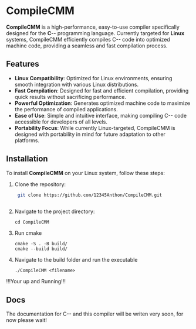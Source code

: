 # CompileCMM

**CompileCMM** is a high-performance, easy-to-use compiler specifically designed for the **C--** programming language. Currently targeted for **Linux** systems, CompileCMM efficiently compiles C-- code into optimized machine code, providing a seamless and fast compilation process.

## Features

- **Linux Compatibility**: Optimized for Linux environments, ensuring smooth integration with various Linux distributions.
- **Fast Compilation**: Designed for fast and efficient compilation, providing quick results without sacrificing performance.
- **Powerful Optimization**: Generates optimized machine code to maximize the performance of compiled applications.
- **Ease of Use**: Simple and intuitive interface, making compiling C-- code accessible for developers of all levels.
- **Portability Focus**: While currently Linux-targeted, CompileCMM is designed with portability in mind for future adaptation to other platforms.

## Installation

To install **CompileCMM** on your Linux system, follow these steps:

1. Clone the repository:
   ```bash
    git clone https://github.com/12345Anthon/CompileCMM.git
  
2. Navigate to the project directory:
    ```
    cd CompileCMM

3. Run cmake
   ```
   cmake -S . -B build/
   cmake --build build/
4. Navigate to the build folder and run the executable
   ```
   ./CompileCMM <filename>
!!!Your up and Running!!!

## Docs 

The documentation for C-- and this compiler will be writen very soon, for now please wait!

